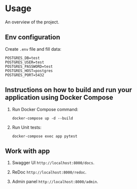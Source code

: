 # Usage

An overview of the project.

## Env configuration

Create `.env` file and fill data:

```shell
POSTGRES_DB=test
POSTGRES_USER=test
POSTGRES_PASSWORD=test
POSTGRES_HOST=postgres
POSTGRES_PORT=5432
```

## Instructions on how to build and run your application using Docker Compose

1. Run Docker Compose command:

    ```
    docker-compose up -d --build
    ```
   
2. Run Unit tests:

    ```
    docker-compose exec app pytest
    ```

## Work with app

1. Swagger UI `http://localhost:8000/docs`.

2. ReDoc `http://localhost:8000/redoc`.

3. Admin panel `http://localhost:8000/admin`. 

